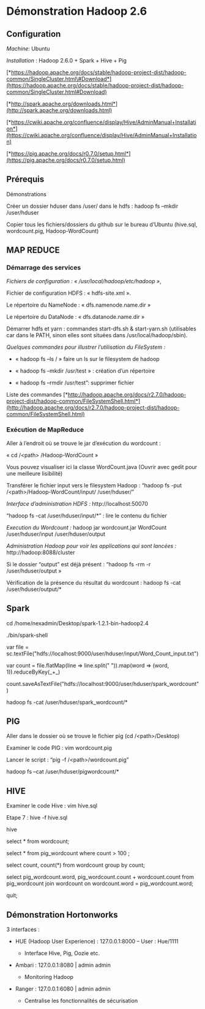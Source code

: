 ﻿Démonstration Hadoop 2.6
========================

Configuration
-------------

*Machine*: Ubuntu

*Installation* : Hadoop 2.6.0 + Spark + Hive + Pig

[*https://hadoop.apache.org/docs/stable/hadoop-project-dist/hadoop-common/SingleCluster.html\#Download*](https://hadoop.apache.org/docs/stable/hadoop-project-dist/hadoop-common/SingleCluster.html#Download)

[*http://spark.apache.org/downloads.html*](http://spark.apache.org/downloads.html)

[*https://cwiki.apache.org/confluence/display/Hive/AdminManual+Installation*](https://cwiki.apache.org/confluence/display/Hive/AdminManual+Installation)

[*https://pig.apache.org/docs/r0.7.0/setup.html*](https://pig.apache.org/docs/r0.7.0/setup.html)

Prérequis
---------

Démonstrations

Créer un dossier hduser dans /user/ dans le hdfs : hadoop fs –mkdir
/user/hduser

Copier tous les fichiers/dossiers du github sur le bureau d’Ubuntu
(hive.sql, wordcount.pig, Hadoop-WordCount)

MAP REDUCE
----------

### Démarrage des services

*Fichiers de configuration : « /usr/local/hadoop/etc/hadoop »*,

Fichier de configuration HDFS : « hdfs-site.xml ».

Le répertoire du NameNode : « dfs.namenode.name.dir »

Le répertoire du DataNode : « dfs.datanode.name.dir »

Démarrer hdfs et yarn : commandes start-dfs.sh & start-yarn.sh
(utilisables car dans le PATH, sinon elles sont situées dans
/usr/local/hadoop/sbin).

*Quelques commandes pour illustrer l’utilisation du FileSystem :*

-   « hadoop fs –ls / » faire un ls sur le filesystem de hadoop

-   « hadoop fs –mkdir /usr/test » : création d’un répertoire

-   « hadoop fs –rmdir /usr/test”: supprimer fichier

Liste des commandes
[*http://hadoop.apache.org/docs/r2.7.0/hadoop-project-dist/hadoop-common/FileSystemShell.html*](http://hadoop.apache.org/docs/r2.7.0/hadoop-project-dist/hadoop-common/FileSystemShell.html)

### Exécution de MapReduce

Aller à l’endroit où se trouve le jar d’exécution du wordcount :

« cd /&lt;path&gt; /Hadoop-WordCount »

Vous pouvez visualiser ici la classe WordCount.java (Ouvrir avec gedit
pour une meilleure lisibilité)

Transférer le fichier input vers le filesystem Hadoop : “hadoop fs -put
/&lt;path&gt;/Hadoop-WordCount/input/ /user/hduser/”

*Interface d’administration HDFS :* http://localhost:50070

“hadoop fs -cat /user/hduser/input/\*” : lire le contenu du fichier

*Execution du Wordcount :* hadoop jar wordcount.jar WordCount
/user/hduser/input /user/hduser/output

*Administration Hadoop pour voir les applications qui sont lancées :*
http://hadoop:8088/cluster

Si le dossier “output” est déjà présent : “hadoop fs -rm -r
/user/hduser/output »

Vérification de la présence du résultat du wordcount : hadoop fs -cat
/user/hduser/output/\*

Spark
-----

cd /home/nexadmin/Desktop/spark-1.2.1-bin-hadoop2.4

./bin/spark-shell

var file =
sc.textFile("hdfs://localhost:9000/user/hduser/input/Word\_Count\_input.txt")

var count = file.flatMap(line =&gt; line.split(" ")).map(word =&gt;
(word, 1)).reduceByKey(\_+\_)

count.saveAsTextFile("hdfs://localhost:9000/user/hduser/spark\_wordcount")

hadoop fs -cat /user/hduser/spark\_wordcount/\*

PIG
---

Aller dans le dossier où se trouve le fichier pig (cd
/&lt;path&gt;/Desktop)

Examiner le code PIG : vim wordcount.pig

Lancer le script : “pig -f /&lt;path&gt;/wordcount.pig”

hadoop fs –cat /user/hduser/pigwordcount/\*

HIVE
----

Examiner le code Hive : vim hive.sql

Etape 7 : hive -f hive.sql

hive

select \* from wordcount;

select \* from pig\_wordcount where count &gt; 100 ;

select count, count(\*) from wordcount group by count;

select pig\_wordcount.word, pig\_wordcount.count + wordcount.count from
pig\_wordcount join wordcount on wordcount.word = pig\_wordcount.word;

quit;

Démonstration Hortonworks
-------------------------

3 interfaces :

-   HUE (Hadoop User Experience) : 127.0.0.1:8000 – User : Hue/1111

    -   Interface Hive, Pig, Oozie etc.

-   Ambari : 127.0.0.1:8080 | admin admin

    -   Monitoring Hadoop

-   Ranger : 127.0.0.1:6080 | admin admin

    -   Centralise les fonctionnalités de sécurisation


